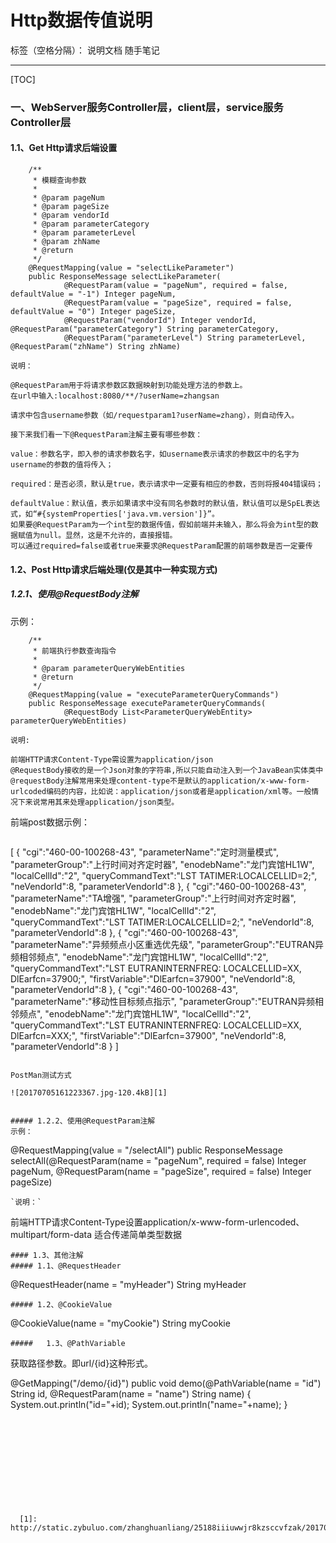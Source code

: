 # Http数据传值说明

标签（空格分隔）： 说明文档 随手笔记

---
[TOC]

###  一、WebServer服务Controller层，client层，service服务Controller层

#### 1.1、Get Http请求后端设置

```
	/**
	 * 模糊查询参数
	 * 
	 * @param pageNum
	 * @param pageSize
	 * @param vendorId
	 * @param parameterCategory
	 * @param parameterLevel
	 * @param zhName
	 * @return
	 */
	@RequestMapping(value = "selectLikeParameter")
	public ResponseMessage selectLikeParameter(
			@RequestParam(value = "pageNum", required = false, defaultValue = "-1") Integer pageNum,
			@RequestParam(value = "pageSize", required = false, defaultValue = "0") Integer pageSize,
			@RequestParam("vendorId") Integer vendorId, @RequestParam("parameterCategory") String parameterCategory,
			@RequestParam("parameterLevel") String parameterLevel, @RequestParam("zhName") String zhName)
```
`说明：`
```
@RequestParam用于将请求参数区数据映射到功能处理方法的参数上。
在url中输入:localhost:8080/**/?userName=zhangsan

请求中包含username参数（如/requestparam1?userName=zhang），则自动传入。

接下来我们看一下@RequestParam注解主要有哪些参数：

value：参数名字，即入参的请求参数名字，如username表示请求的参数区中的名字为username的参数的值将传入；

required：是否必须，默认是true，表示请求中一定要有相应的参数，否则将报404错误码；

defaultValue：默认值，表示如果请求中没有同名参数时的默认值，默认值可以是SpEL表达式，如“#{systemProperties['java.vm.version']}”。
如果要@RequestParam为一个int型的数据传值，假如前端并未输入，那么将会为int型的数据赋值为null。显然，这是不允许的，直接报错。 
可以通过required=false或者true来要求@RequestParam配置的前端参数是否一定要传
```

####  1.2、Post Http请求后端处理(仅是其中一种实现方式)

##### 1.2.1、使用@RequestBody注解  
示例：
```
    /**
	 * 前端执行参数查询指令
	 * 
	 * @param parameterQueryWebEntities
	 * @return
	 */
	@RequestMapping(value = "executeParameterQueryCommands")
	public ResponseMessage executeParameterQueryCommands(
			@RequestBody List<ParameterQueryWebEntity> parameterQueryWebEntities) 
```
`说明:`
```
前端HTTP请求Content-Type需设置为application/json
@RequestBody接收的是一个Json对象的字符串,所以只能自动注入到一个JavaBean实体类中
@requestBody注解常用来处理content-type不是默认的application/x-www-form-urlcoded编码的内容，比如说：application/json或者是application/xml等。一般情况下来说常用其来处理application/json类型。
```
前端post数据示例：
```
```
[
		{
			"cgi":"460-00-100268-43",
			"parameterName":"定时测量模式",
			"parameterGroup":"上行时间对齐定时器",
			"enodebName":"龙门宾馆HL1W",
			"localCellId":"2",
			"queryCommandText":"LST TATIMER:LOCALCELLID=2;",
			"neVendorId":8,
			"parameterVendorId":8
		},
		{
			"cgi":"460-00-100268-43",
			"parameterName":"TA增强",
			"parameterGroup":"上行时间对齐定时器",
			"enodebName":"龙门宾馆HL1W",
			"localCellId":"2",
			"queryCommandText":"LST TATIMER:LOCALCELLID=2;",
			"neVendorId":8,
			"parameterVendorId":8
		},
		{
			"cgi":"460-00-100268-43",
			"parameterName":"异频频点小区重选优先级",
			"parameterGroup":"EUTRAN异频相邻频点",
			"enodebName":"龙门宾馆HL1W",
			"localCellId":"2",
			"queryCommandText":"LST EUTRANINTERNFREQ: LOCALCELLID=XX, DlEarfcn=37900;",
			"firstVariable":"DlEarfcn=37900",
			"neVendorId":8,
			"parameterVendorId":8
		},
				{
			"cgi":"460-00-100268-43",
			"parameterName":"移动性目标频点指示",
			"parameterGroup":"EUTRAN异频相邻频点",
			"enodebName":"龙门宾馆HL1W",
			"localCellId":"2",
			"queryCommandText":"LST EUTRANINTERNFREQ: LOCALCELLID=XX, DlEarfcn=XXX;",
			"firstVariable":"DlEarfcn=37900",
			"neVendorId":8,
			"parameterVendorId":8
		}
		]

```

PostMan测试方式

![20170705161223367.jpg-120.4kB][1]


##### 1.2.2、使用@RequestParam注解 
示例：
```
@RequestMapping(value = "/selectAll")
	public ResponseMessage selectAll(@RequestParam(name = "pageNum", required = false) Integer pageNum,
			@RequestParam(name = "pageSize", required = false) Integer pageSize) 
```
`说明：`
```
前端HTTP请求Content-Type设置application/x-www-form-urlencoded、multipart/form-data
适合传递简单类型数据
```
#### 1.3、其他注解
##### 1.1、@RequestHeader
```
@RequestHeader(name = "myHeader") String myHeader
```
##### 1.2、@CookieValue
```
@CookieValue(name = "myCookie") String myCookie
```
#####   1.3、@PathVariable
```
获取路径参数。即url/{id}这种形式。

@GetMapping("/demo/{id}")
public void demo(@PathVariable(name = "id") String id, @RequestParam(name = "name") String name) {
    System.out.println("id="+id);
    System.out.println("name="+name);
}
```











  [1]: http://static.zybuluo.com/zhanghuanliang/25188iiiuwwjr8kzsccvfzak/20170705161223367.jpg